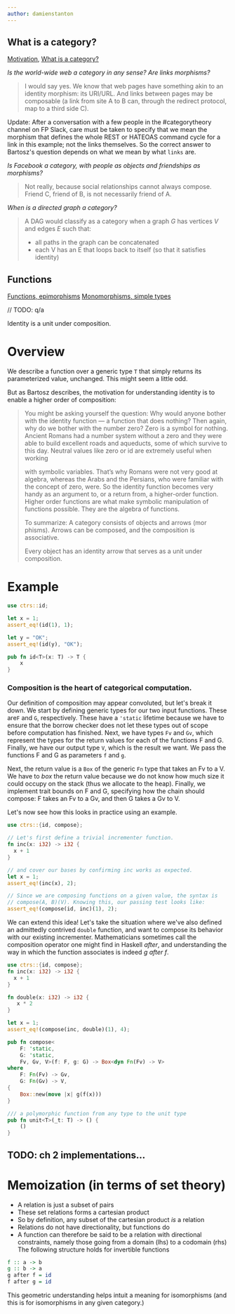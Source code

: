 ```yaml
---
author: damienstanton
---
```



## What is a category?

[Motivation](https://youtu.be/I8LbkfSSR58), [What is a category?](https://youtu.be/p54Hd7AmVFU)

_Is the world-wide web a category in any sense? Are links morphisms?_

> I would say yes. We know that web pages have something akin to an
> identity morphism: its URI/URL. And links between pages may be
> composable (a link from site A to B can, through the
> redirect protocol, map to a third side C).

Update: After a conversation with a few people in the #categorytheory
channel on FP Slack, care must be taken to specify that we mean the
morphism that defines the whole REST or HATEOAS command cycle for a
link in this example; not the links themselves. So the correct answer
to Bartosz's question depends on what we mean by what `links` are.

_Is Facebook a category, with people as objects and friendships as
morphisms?_

> Not really, because social relationships cannot always compose.
> Friend C, friend of B, is not necessarily friend of A.

_When is a directed graph a category?_

> A DAG would classify as a category when a graph _G_ has vertices _V_
> and edges _E_ such that:
> - all paths in the graph can be concatenated
> - each V has an E that loops back to itself (so that it satisfies identity)

## Functions

[Functions, epimorphisms](https://youtu.be/O2lZkr-aAqk)
[Monomorphisms, simple types](https://youtu.be/NcT7CGPICzo)

// TODO: q/a

Identity is a unit under composition.

# Overview
We describe a function over a generic type `T` that simply returns its parameterized value,
unchanged. This might seem a little odd.

But as Bartosz describes, the motivation for understanding identity is to enable a higher order
of composition:
> You might be asking yourself the question: Why would anyone bother
> with the identity function — a function that does nothing? Then again,
> why do we bother with the number zero? Zero is a symbol for nothing.
> Ancient Romans had a number system without a zero and they were
> able to build excellent roads and aqueducts, some of which survive to
> this day.
> Neutral values like zero or id are extremely useful when working
>
> with symbolic variables. That’s why Romans were not very good at algebra, whereas the Arabs and the Persians, who were familiar with the
> concept of zero, were. So the identity function becomes very handy as
> an argument to, or a return from, a higher-order function. Higher order
> functions are what make symbolic manipulation of functions possible.
> They are the algebra of functions.
>
> To summarize: A category consists of objects and arrows (mor phisms). Arrows can be composed, and the composition is associative.
>
> Every object has an identity arrow that serves as a unit under composition.

# Example

```rust
use ctrs::id;

let x = 1;
assert_eq!(id(1), 1);

let y = "OK";
assert_eq!(id(y), "OK");

pub fn id<T>(x: T) -> T {
    x
}
```

### Composition is the heart of categorical computation.

Our definition of composition may appear convoluted, but let's break
it down. We start by defining generic types for our two input
functions. These are`F` and `G`, respectively. These have a `'static`
lifetime because we have to ensure that the borrow checker does not
let these types out of scope before computation has finished. Next, we
have types `Fv` and `Gv`, which represent the types for the return
values for each of the functions F and G. Finally, we have our output
type `V`, which is the result we want. We pass the functions F and G
as parameters `f` and `g`.

Next, the return value is a `Box` of the generic `Fn` type that takes
an Fv to a V. We have to _box_ the return value because we do not know
how much size it could occupy on the stack (thus we allocate to the
heap). Finally, we implement trait bounds on F and G, specifying how
the chain should compose: F takes an Fv to a Gv, and then G takes a Gv
to V.

Let's now see how this looks in practice using an example.

```rust
use ctrs::{id, compose};

// Let's first define a trivial incrementer function.
fn inc(x: i32) -> i32 {
  x + 1
}

// and cover our bases by confirming inc works as expected.
let x = 1;
assert_eq!(inc(x), 2);

// Since we are composing functions on a given value, the syntax is
// compose(A, B)(V). Knowing this, our passing test looks like:
assert_eq!(compose(id, inc)(1), 2);
```


We can extend this idea! Let's take the situation where we've also
defined an admittedly contrived `double` function, and want to compose
its behavior with our existing incrementer. Mathematicians sometimes
call the composition operator one might find in Haskell _after_, and
understanding the way in which the function associates is indeed _g
after f_.

```rust
use ctrs::{id, compose};
fn inc(x: i32) -> i32 {
  x + 1
}

fn double(x: i32) -> i32 {
   x * 2
}

let x = 1;
assert_eq!(compose(inc, double)(1), 4);

pub fn compose<
    F: 'static,
    G: 'static,
    Fv, Gv, V>(f: F, g: G) -> Box<dyn Fn(Fv) -> V>
where
    F: Fn(Fv) -> Gv,
    G: Fn(Gv) -> V,
{
    Box::new(move |x| g(f(x)))
}

/// a polymorphic function from any type to the unit type
pub fn unit<T>(_t: T) -> () {
    ()
}
```

TODO: ch 2 implementations...
-----------------------------

# Memoization (in terms of set theory)
- A relation is just a subset of pairs
- These set relations forms a cartesian product
- So by definition, any subset of the cartesian product _is_ a relation
- Relations do not have directionality, but functions do
- A function can therefore be said to be a relation with directional constraints, namely those going from a domain (lhs) to a codomain (rhs)
The following structure holds for invertible functions

```haskell
f :: a -> b
g :: b -> a
g after f = id
f after g = id
```
This geometric understanding helps intuit a meaning for isomorphisms
(and this is for isomorphisms in any given category.)
